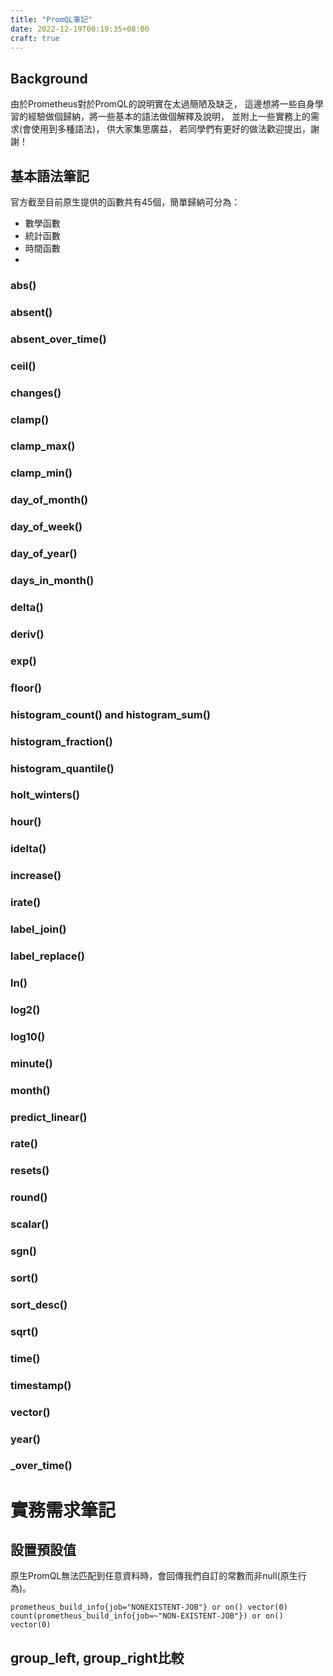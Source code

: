 ```yaml
---
title: "PromQL筆記"
date: 2022-12-19T00:19:35+08:00
craft: true
---
```


## Background
由於Prometheus對於PromQL的說明實在太過簡陋及缺乏，
這邊想將一些自身學習的經驗做個歸納，將一些基本的語法做個解釋及說明，
並附上一些實務上的需求(會使用到多種語法)，
供大家集思廣益，
若同學們有更好的做法歡迎提出，謝謝！


## 基本語法筆記
官方截至目前原生提供的函數共有45個，簡單歸納可分為：
* 數學函數
* 統計函數
* 時間函數
* 


### abs()
### absent()
### absent_over_time()
### ceil()
### changes()
### clamp()
### clamp_max()
### clamp_min()
### day_of_month()
### day_of_week()
### day_of_year()
### days_in_month()
### delta()
### deriv()
### exp()
### floor()
### histogram_count() and histogram_sum()
### histogram_fraction()
### histogram_quantile()
### holt_winters()
### hour()
### idelta()
### increase()
### irate()
### label_join()
### label_replace()
### ln()
### log2()
### log10()
### minute()
### month()
### predict_linear()
### rate()
### resets()
### round()
### scalar()
### sgn()
### sort()
### sort_desc()
### sqrt()
### time()
### timestamp()
### vector()
### year()
### <aggregation>_over_time()

# 實務需求筆記
## 設置預設值
原生PromQL無法匹配到任意資料時，會回傳我們自訂的常數而非null(原生行為)。  

```promql
prometheus_build_info{job="NONEXISTENT-JOB"} or on() vector(0)
count(prometheus_build_info{job=~"NON-EXISTENT-JOB"}) or on() vector(0)
```

## group_left, group_right比較
## 
